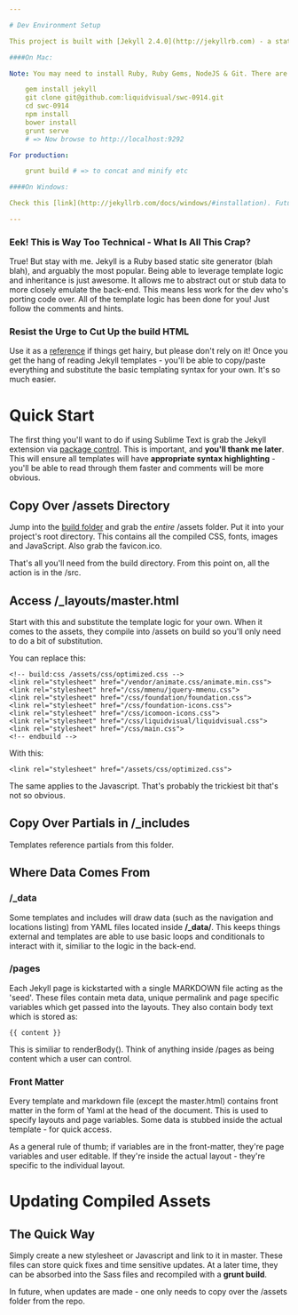 ```yaml
---

# Dev Environment Setup

This project is built with [Jekyll 2.4.0](http://jekyllrb.com) - a static site generator. It also uses [Grunt.js](http://gruntjs.com) - a JavaScript task runner and [Bower](http://bower.io) for package management. Admittedly, it's quite painful to get everything working initally, but it's **_well worth it_** for the time you'll save later on.

####On Mac:

Note: You may need to install Ruby, Ruby Gems, NodeJS & Git. There are detailed instructions on the [Jekyll](http://jekyllrb.com/docs/installation/) website. In future builds I'll have Jekyll packaged as a node module so there will be no need to install. Currently, Jekyll is coming through via a SHELL command (kinda sucks).

    gem install jekyll
    git clone git@github.com:liquidvisual/swc-0914.git
    cd swc-0914
    npm install
    bower install
    grunt serve
    # => Now browse to http://localhost:9292

For production:

    grunt build # => to concat and minify etc

####On Windows:

Check this [link](http://jekyllrb.com/docs/windows/#installation). Future builds will use a Yeoman generator, so Windows friendliness is coming! Stay tuned.

---
```


### Eek! This is Way Too Technical - What Is All This Crap?

True! But stay with me. Jekyll is a Ruby based static site generator (blah blah), and arguably the most popular. Being able to leverage template logic and inheritance is just awesome. It allows me to abstract out or stub data to more closely emulate the back-end. This means less work for the dev who's porting code over. All of the template logic has been done for you! Just follow the comments and hints.

### Resist the Urge to Cut Up the build HTML

Use it as a [reference](https://github.com/liquidvisual/vssa-1614/tree/master/build) if things get hairy, but please don't rely on it! Once you get the hang of reading Jekyll templates - you'll be able to copy/paste everything and substitute the basic templating syntax for your own. It's so much easier.

# Quick Start

The first thing you'll want to do if using Sublime Text is grab the Jekyll extension via [package control](https://sublime.wbond.net). This is important, and **you'll thank me later**. This will ensure all templates will have **appropriate syntax highlighting** - you'll be able to read through them faster and comments will be more obvious.

## Copy Over /assets Directory

Jump into the [build folder](https://github.com/liquidvisual/vssa-1614/tree/master/build) and grab the *entire* /assets folder. Put it into your project's root directory. This contains all the compiled CSS, fonts, images and JavaScript. Also grab the favicon.ico.

That's all you'll need from the build directory. From this point on, all the action is in the /src.

## Access /_layouts/master.html

Start with this and substitute the template logic for your own. When it comes to the assets, they compile into /assets on build so you'll only need to do a bit of substitution.

You can replace this:

    <!-- build:css /assets/css/optimized.css -->
    <link rel="stylesheet" href="/vendor/animate.css/animate.min.css">
    <link rel="stylesheet" href="/css/mmenu/jquery-mmenu.css">
    <link rel="stylesheet" href="/css/foundation/foundation.css">
    <link rel="stylesheet" href="/css/foundation-icons.css">
    <link rel="stylesheet" href="/css/icomoon-icons.css">
    <link rel="stylesheet" href="/css/liquidvisual/liquidvisual.css">
    <link rel="stylesheet" href="/css/main.css">
    <!-- endbuild -->

With this:

    <link rel="stylesheet" href="/assets/css/optimized.css">

The same applies to the Javascript. That's probably the trickiest bit that's not so obvious.

## Copy Over Partials in /_includes

Templates reference partials from this folder.

## Where Data Comes From

### /_data

Some templates and includes will draw data (such as the navigation and locations listing) from YAML files located inside **/_data/**. This keeps things external and templates are able to use basic loops and conditionals to interact with it, similiar to the logic in the back-end.

### /pages

Each Jekyll page is kickstarted with a single MARKDOWN file acting as the 'seed'. These files contain meta data, unique permalink and page specific variables which get passed into the layouts. They also contain body text which is stored as:

    {{ content }}

This is similiar to renderBody(). Think of anything inside /pages as being content which a user can control.

### Front Matter

Every template and markdown file (except the master.html) contains front matter in the form of Yaml at the head of the document. This is used to specify layouts and page variables. Some data is stubbed inside the actual template - for quick access.

As a general rule of thumb; if variables are in the front-matter, they're page variables and user editable. If they're inside the actual layout - they're specific to the individual layout.

# Updating Compiled Assets

## The Quick Way

Simply create a new stylesheet or Javascript and link to it in master. These files can store quick fixes and time sensitive updates. At a later time, they can be absorbed into the Sass files and recompiled with a **grunt build**.

In future, when updates are made - one only needs to copy over the /assets folder from the repo.